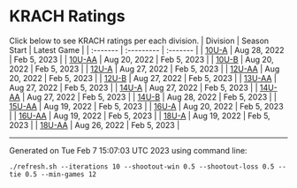# KRACH Ratings
Click below to see KRACH ratings per each division.
| Division | Season Start | Latest Game |
| :------- | :--------- | :------- |
| [10U-A](scores_10U-A.md) | Aug 28, 2022 | Feb 5, 2023 |
| [10U-AA](scores_10U-AA.md) | Aug 20, 2022 | Feb 5, 2023 |
| [10U-B](scores_10U-B.md) | Aug 20, 2022 | Feb 5, 2023 |
| [12U-A](scores_12U-A.md) | Aug 27, 2022 | Feb 5, 2023 |
| [12U-AA](scores_12U-AA.md) | Aug 20, 2022 | Feb 5, 2023 |
| [12U-B](scores_12U-B.md) | Aug 27, 2022 | Feb 5, 2023 |
| [13U-AA](scores_13U-AA.md) | Aug 27, 2022 | Feb 5, 2023 |
| [14U-A](scores_14U-A.md) | Aug 27, 2022 | Feb 5, 2023 |
| [14U-AA](scores_14U-AA.md) | Aug 27, 2022 | Feb 5, 2023 |
| [14U-B](scores_14U-B.md) | Aug 28, 2022 | Feb 5, 2023 |
| [15U-AA](scores_15U-AA.md) | Aug 19, 2022 | Feb 5, 2023 |
| [16U-A](scores_16U-A.md) | Aug 20, 2022 | Feb 5, 2023 |
| [16U-AA](scores_16U-AA.md) | Aug 19, 2022 | Feb 5, 2023 |
| [18U-A](scores_18U-A.md) | Aug 19, 2022 | Feb 5, 2023 |
| [18U-AA](scores_18U-AA.md) | Aug 26, 2022 | Feb 5, 2023 |

***
Generated on Tue Feb  7 15:07:03 UTC 2023 using command line:
```
./refresh.sh --iterations 10 --shootout-win 0.5 --shootout-loss 0.5 --tie 0.5 --min-games 12
```

